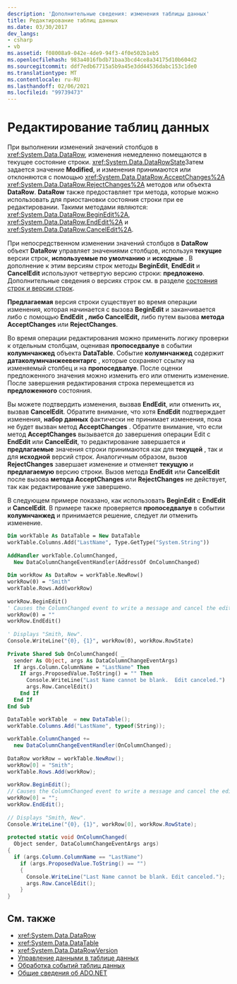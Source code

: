 ```yaml
---
description: 'Дополнительные сведения: изменения таблицы данных'
title: Редактирование таблиц данных
ms.date: 03/30/2017
dev_langs:
- csharp
- vb
ms.assetid: f08008a9-042e-4de9-94f3-4f0e502b1eb5
ms.openlocfilehash: 983a4016fbdb71baa3bcd4ce8a34175d10b604d2
ms.sourcegitcommit: ddf7edb67715a5b9a45e3dd44536dabc153c1de0
ms.translationtype: MT
ms.contentlocale: ru-RU
ms.lasthandoff: 02/06/2021
ms.locfileid: "99739473"
---
```

# <a name="datatable-edits"></a>Редактирование таблиц данных

При выполнении изменений значений столбцов в <xref:System.Data.DataRow>, изменения немедленно помещаются в текущее состояние строки. <xref:System.Data.DataRowState>Затем задается значение **Modified**, и изменения принимаются или отклоняются с помощью <xref:System.Data.DataRow.AcceptChanges%2A> <xref:System.Data.DataRow.RejectChanges%2A> методов или объекта **DataRow**. **DataRow** также предоставляет три метода, которые можно использовать для приостановки состояния строки при ее редактировании. Такими методами являются: <xref:System.Data.DataRow.BeginEdit%2A>, <xref:System.Data.DataRow.EndEdit%2A> и <xref:System.Data.DataRow.CancelEdit%2A>.  
  
 При непосредственном изменении значений столбцов в **DataRow** объект **DataRow** управляет значениями столбцов, используя **текущие** версии строк, **используемые по умолчанию** и **исходные** . В дополнение к этим версиям строк методы **BeginEdit**, **EndEdit** и **CancelEdit** используют четвертую версию строки: **предложено**. Дополнительные сведения о версиях строк см. в разделе [состояния строк и версии строк](row-states-and-row-versions.md).  
  
 **Предлагаемая** версия строки существует во время операции изменения, которая начинается с вызова **BeginEdit** и заканчивается либо с помощью **EndEdit** **, либо CancelEdit,** либо путем вызова **метода AcceptChanges** или **RejectChanges**.  
  
 Во время операции редактирования можно применить логику проверки к отдельным столбцам, оценивая **пропоседвалуе** в событии **колумнчанжед** объекта **DataTable**. Событие **колумнчанжед** содержит **датаколумнчанжеевентаргс** , которые сохраняют ссылку на изменяемый столбец и на **пропоседвалуе**. После оценки предложенного значения можно изменить его или отменить изменение. После завершения редактирования строка перемещается из **предложенного** состояния.  
  
 Вы можете подтвердить изменения, вызвав **EndEdit**, или отменить их, вызвав **CancelEdit**. Обратите внимание, что хотя **EndEdit** подтверждает изменения, **набор данных** фактически не принимает изменения, пока не будет вызван метод **AcceptChanges** . Обратите внимание, что если метод **AcceptChanges** вызывается до завершения операции Edit с **EndEdit** или **CancelEdit**, то редактирование завершается и **предлагаемые** значения строки принимаются как для **текущей** , так и для **исходной** версий строк. Аналогичным образом, вызов **RejectChanges** завершает изменение и отменяет **текущую** и **предлагаемую** версию строки. Вызов метода **EndEdit** или **CancelEdit** после вызова **метода AcceptChanges** или **RejectChanges** не действует, так как редактирование уже завершено.  
  
 В следующем примере показано, как использовать **BeginEdit** с **EndEdit** и **CancelEdit**. В примере также проверяется **пропоседвалуе** в событии **колумнчанжед** и принимается решение, следует ли отменить изменение.  
  
```vb  
Dim workTable As DataTable = New DataTable  
workTable.Columns.Add("LastName", Type.GetType("System.String"))  
  
AddHandler workTable.ColumnChanged, _  
  New DataColumnChangeEventHandler(AddressOf OnColumnChanged)  
  
Dim workRow As DataRow = workTable.NewRow()  
workRow(0) = "Smith"  
workTable.Rows.Add(workRow)  
  
workRow.BeginEdit()  
' Causes the ColumnChanged event to write a message and cancel the edit.  
workRow(0) = ""
workRow.EndEdit()  
  
' Displays "Smith, New".  
Console.WriteLine("{0}, {1}", workRow(0), workRow.RowState)  
  
Private Shared Sub OnColumnChanged( _  
  sender As Object, args As DataColumnChangeEventArgs)  
  If args.Column.ColumnName = "LastName" Then  
    If args.ProposedValue.ToString() = "" Then  
      Console.WriteLine("Last Name cannot be blank.  Edit canceled.")  
      args.Row.CancelEdit()  
    End If  
  End If  
End Sub  
```  
  
```csharp  
DataTable workTable  = new DataTable();  
workTable.Columns.Add("LastName", typeof(String));  
  
workTable.ColumnChanged +=
  new DataColumnChangeEventHandler(OnColumnChanged);  
  
DataRow workRow = workTable.NewRow();  
workRow[0] = "Smith";  
workTable.Rows.Add(workRow);  
  
workRow.BeginEdit();  
// Causes the ColumnChanged event to write a message and cancel the edit.  
workRow[0] = "";
workRow.EndEdit();  
  
// Displays "Smith, New".  
Console.WriteLine("{0}, {1}", workRow[0], workRow.RowState);
  
protected static void OnColumnChanged(  
  Object sender, DataColumnChangeEventArgs args)  
{  
  if (args.Column.ColumnName == "LastName")  
    if (args.ProposedValue.ToString() == "")  
    {  
      Console.WriteLine("Last Name cannot be blank. Edit canceled.");  
      args.Row.CancelEdit();  
    }  
}  
```  
  
## <a name="see-also"></a>См. также

- <xref:System.Data.DataRow>
- <xref:System.Data.DataTable>
- <xref:System.Data.DataRowVersion>
- [Управление данными в таблице данных](manipulating-data-in-a-datatable.md)
- [Обработка событий таблиц данных](handling-datatable-events.md)
- [Общие сведения об ADO.NET](../ado-net-overview.md)
